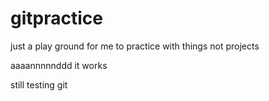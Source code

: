 # gitpractice
just a play ground for me to practice with things not projects

aaaannnnnddd it works

still testing git
